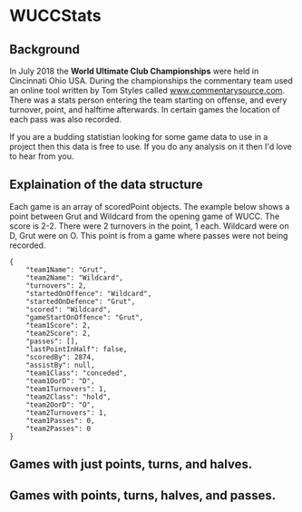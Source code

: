# WUCCStats

## Background
In July 2018 the **World Ultimate Club Championships** were held in Cincinnati Ohio USA. During the championships the commentary team used an online tool written by Tom Styles called www.commentarysource.com. There was a stats person entering the team starting on offense, and every turnover, point, and halftime afterwards. In certain games the location of each pass was also recorded. 

If you are a budding statistian looking for some game data to use in a project then this data is free to use. If you do any analysis on it then I'd love to hear from you. 

## Explaination of the data structure
Each game is an array of scoredPoint objects. The example below shows a point between Grut and Wildcard from the opening game of WUCC. The score is 2-2. There were 2 turnovers in the point, 1 each. Wildcard were on D, Grut were on O. This point is from a game where passes were not being recorded. 

```
{
    "team1Name": "Grut",
    "team2Name": "Wildcard",
    "turnovers": 2,
    "startedOnOffence": "Wildcard",
    "startedOnDefence": "Grut",
    "scored": "Wildcard",
    "gameStartOnOffence": "Grut",
    "team1Score": 2,
    "team2Score": 2,
    "passes": [],
    "lastPointInHalf": false,
    "scoredBy": 2874,
    "assistBy": null,
    "team1Class": "conceded",
    "team1OorD": "D",
    "team1Turnovers": 1,
    "team2Class": "hold",
    "team2OorD": "O",
    "team2Turnovers": 1,
    "team1Passes": 0,
    "team2Passes": 0
}
```

## Games with just points, turns, and halves.

## Games with points, turns, halves, and passes.

